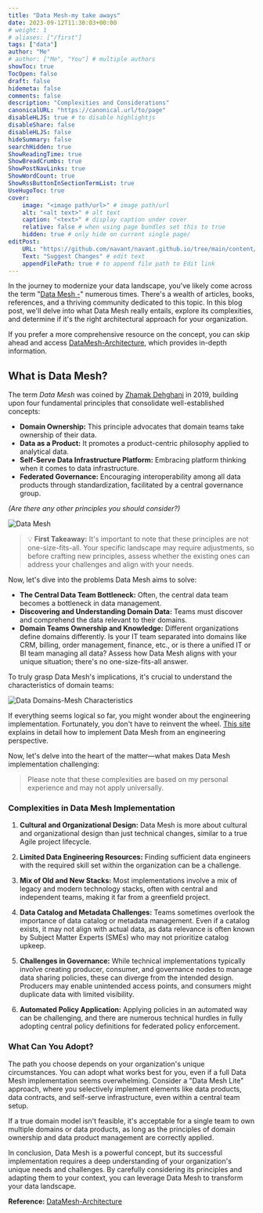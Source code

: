 ```yaml
---
title: "Data Mesh-my take aways"
date: 2023-09-12T11:30:03+00:00
# weight: 1
# aliases: ["/first"]
tags: ["data"]
author: "Me"
# author: ["Me", "You"] # multiple authors
showToc: true
TocOpen: false
draft: false
hidemeta: false
comments: false
description: "Complexities and Considerations"
canonicalURL: "https://canonical.url/to/page"
disableHLJS: true # to disable highlightjs
disableShare: false
disableHLJS: false
hideSummary: false
searchHidden: true
ShowReadingTime: true
ShowBreadCrumbs: true
ShowPostNavLinks: true
ShowWordCount: true
ShowRssButtonInSectionTermList: true
UseHugoToc: true
cover:
    image: "<image path/url>" # image path/url
    alt: "<alt text>" # alt text
    caption: "<text>" # display caption under cover
    relative: false # when using page bundles set this to true
    hidden: true # only hide on current single page/
editPost:
    URL: "https://github.com/navant/navant.github.io/tree/main/content/posts"
    Text: "Suggest Changes" # edit text
    appendFilePath: true # to append file path to Edit link
---
```

In the journey to modernize your data landscape, you've likely come across the term "[Data Mesh -](https://martinfowler.com/articles/data-mesh-principles.html)" numerous times. There's a wealth of articles, books, references, and a thriving community dedicated to this topic. In this blog post, we'll delve into what Data Mesh really entails, explore its complexities, and determine if it's the right architectural approach for your organization.

If you prefer a more comprehensive resource on the concept, you can skip ahead and access [DataMesh-Architecture](https://www.datamesh-architecture.com/), which provides in-depth information.

## What is Data Mesh?

The term *Data Mesh* was coined by [Zhamak Dehghani](https://martinfowler.com/articles/data-mesh-principles.html) in 2019, building upon four fundamental principles that consolidate well-established concepts:

- **Domain Ownership:** This principle advocates that domain teams take ownership of their data.
- **Data as a Product:** It promotes a product-centric philosophy applied to analytical data.
- **Self-Serve Data Infrastructure Platform:** Embracing platform thinking when it comes to data infrastructure.
- **Federated Governance:** Encouraging interoperability among all data products through standardization, facilitated by a central governance group.

*(Are there any other principles you should consider?)*

![Data Mesh](/datamesh1.png)

> 💡 **First Takeaway:** It's important to note that these principles are not one-size-fits-all. Your specific landscape may require adjustments, so before crafting new principles, assess whether the existing ones can address your challenges and align with your needs.

Now, let's dive into the problems Data Mesh aims to solve:

- **The Central Data Team Bottleneck:** Often, the central data team becomes a bottleneck in data management.
- **Discovering and Understanding Domain Data:** Teams must discover and comprehend the data relevant to their domains.
- **Domain Teams Ownership and Knowledge:** Different organizations define domains differently. Is your IT team separated into domains like CRM, billing, order management, finance, etc., or is there a unified IT or BI team managing all data? Assess how Data Mesh aligns with your unique situation; there's no one-size-fits-all answer.

To truly grasp Data Mesh's implications, it's crucial to understand the characteristics of domain teams:

![Data Domains-Mesh Characteristics](/datamesh2.png)

If everything seems logical so far, you might wonder about the engineering implementation. Fortunately, you don't have to reinvent the wheel. [This site](https://www.datamesh-architecture.com/#tech-stacks) explains in detail how to implement Data Mesh from an engineering perspective.

Now, let's delve into the heart of the matter—what makes Data Mesh implementation challenging:

> Please note that these complexities are based on my personal experience and may not apply universally.

### Complexities in Data Mesh Implementation

1. **Cultural and Organizational Design:** Data Mesh is more about cultural and organizational design than just technical changes, similar to a true Agile project lifecycle.

2. **Limited Data Engineering Resources:** Finding sufficient data engineers with the required skill set within the organization can be a challenge.

3. **Mix of Old and New Stacks:** Most implementations involve a mix of legacy and modern technology stacks, often with central and independent teams, making it far from a greenfield project.

4. **Data Catalog and Metadata Challenges:** Teams sometimes overlook the importance of data catalog or metadata management. Even if a catalog exists, it may not align with actual data, as data relevance is often known by Subject Matter Experts (SMEs) who may not prioritize catalog upkeep.

5. **Challenges in Governance:** While technical implementations typically involve creating producer, consumer, and governance nodes to manage data sharing policies, these can diverge from the intended design. Producers may enable unintended access points, and consumers might duplicate data with limited visibility.

6. **Automated Policy Application:** Applying policies in an automated way can be challenging, and there are numerous technical hurdles in fully adopting central policy definitions for federated policy enforcement.

### What Can You Adopt?

The path you choose depends on your organization's unique circumstances. You can adopt what works best for you, even if a full Data Mesh implementation seems overwhelming. Consider a "Data Mesh Lite" approach, where you selectively implement elements like data products, data contracts, and self-serve infrastructure, even within a central team setup.

If a true domain model isn't feasible, it's acceptable for a single team to own multiple domains or data products, as long as the principles of domain ownership and data product management are correctly applied.


In conclusion, Data Mesh is a powerful concept, but its successful implementation requires a deep understanding of your organization's unique needs and challenges. By carefully considering its principles and adapting them to your context, you can leverage Data Mesh to transform your data landscape.

**Reference:** [DataMesh-Architecture](https://www.datamesh-architecture.com/)
